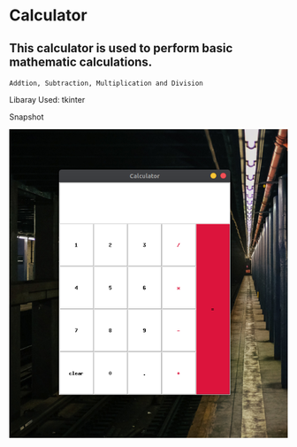 # Calculator #

##  This calculator is used to perform basic mathematic calculations.
    Addtion, Subtraction, Multiplication and Division
  
Libaray Used: tkinter

Snapshot

![Calculator](calculator.png)

